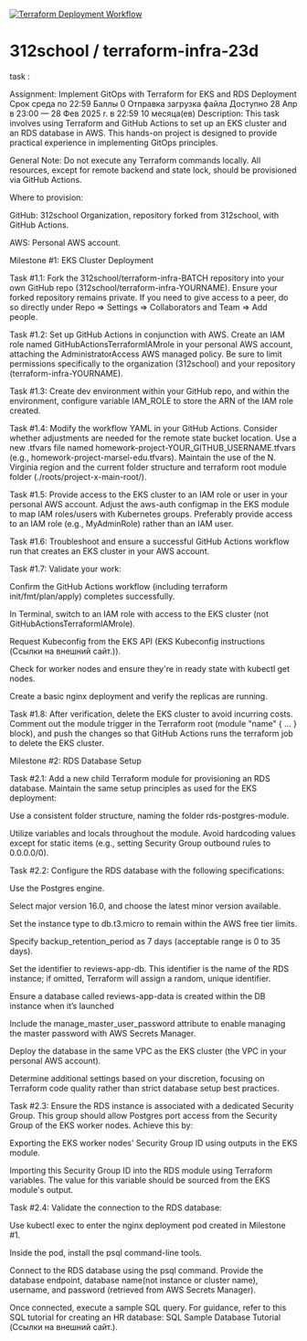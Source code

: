 [![Terraform Deployment Workflow](https://github.com/312school/terraform-infra-23d-vss/actions/workflows/terraform-deploy.yaml/badge.svg)](https://github.com/312school/terraform-infra-23d-vss/actions/workflows/terraform-deploy.yaml)
# 312school / terraform-infra-23d


task : 

Assignment: Implement GitOps with Terraform for EKS and RDS Deployment
Срок среда по 22:59 Баллы 0 Отправка загрузка файла Доступно 28 Апр в 23:00 — 28 Фев 2025 r. в 22:59 10 месяца(ев)
Description: This task involves using Terraform and GitHub Actions to set up an EKS cluster and an RDS database in AWS. This hands-on project is designed to provide practical experience in implementing GitOps principles.

General Note: Do not execute any Terraform commands locally. All resources, except for remote backend and state lock, should be provisioned via GitHub Actions.

Where to provision:

GitHub: 312school Organization, repository forked from 312school, with GitHub Actions.

AWS: Personal AWS account.

Milestone #1: EKS Cluster Deployment

Task #1.1: Fork the 312school/terraform-infra-BATCH repository into your own GitHub repo (312school/terraform-infra-YOURNAME). Ensure your forked repository remains private. If you need to give access to a peer, do so directly under Repo => Settings => Collaborators and Team => Add people.

Task #1.2: Set up GitHub Actions in conjunction with AWS. Create an IAM role named GitHubActionsTerraformIAMrole in your personal AWS account, attaching the AdministratorAccess AWS managed policy. Be sure to limit permissions specifically to the organization (312school) and your repository (terraform-infra-YOURNAME).

Task #1.3: Create dev environment within your GitHub repo, and within the environment, configure variable IAM_ROLE to store the ARN of the IAM role created.

Task #1.4: Modify the workflow YAML in your GitHub Actions. Consider whether adjustments are needed for the remote state bucket location. Use a new .tfvars file named homework-project-YOUR_GITHUB_USERNAME.tfvars (e.g., homework-project-marsel-edu.tfvars). Maintain the use of the N. Virginia region and the current folder structure and terraform root module folder (./roots/project-x-main-root/).

Task #1.5: Provide access to the EKS cluster to an IAM role or user in your personal AWS account. Adjust the aws-auth configmap in the EKS module to map IAM roles/users with Kubernetes groups. Preferably provide access to an IAM role (e.g., MyAdminRole) rather than an IAM user.

Task #1.6: Troubleshoot and ensure a successful GitHub Actions workflow run that creates an EKS cluster in your AWS account.

Task #1.7: Validate your work:

Confirm the GitHub Actions workflow (including terraform init/fmt/plan/apply) completes successfully.

In Terminal, switch to an IAM role with access to the EKS cluster (not GitHubActionsTerraformIAMrole).

Request Kubeconfig from the EKS API (EKS Kubeconfig instructions (Ссылки на внешний сайт.)).

Check for worker nodes and ensure they're in ready state with kubectl get nodes.

Create a basic nginx deployment and verify the replicas are running.

Task #1.8: After verification, delete the EKS cluster to avoid incurring costs. Comment out the module trigger in the Terraform root (module "name" { ... } block), and push the changes so that GitHub Actions runs the terraform job to delete the EKS cluster.

Milestone #2: RDS Database Setup

Task #2.1: Add a new child Terraform module for provisioning an RDS database. Maintain the same setup principles as used for the EKS deployment:

Use a consistent folder structure, naming the folder rds-postgres-module.

Utilize variables and locals throughout the module. Avoid hardcoding values except for static items (e.g., setting Security Group outbound rules to 0.0.0.0/0).

Task #2.2: Configure the RDS database with the following specifications:

Use the Postgres engine.

Select major version 16.0, and choose the latest minor version available.

Set the instance type to db.t3.micro to remain within the AWS free tier limits.

Specify backup_retention_period as 7 days (acceptable range is 0 to 35 days).

Set the identifier to reviews-app-db. This identifier is the name of the RDS instance; if omitted, Terraform will assign a random, unique identifier.

Ensure a database called reviews-app-data is created within the DB instance when it’s launched

Include the manage_master_user_password attribute to enable managing the master password with AWS Secrets Manager.

Deploy the database in the same VPC as the EKS cluster (the VPC in your personal AWS account).

Determine additional settings based on your discretion, focusing on Terraform code quality rather than strict database setup best practices.

Task #2.3: Ensure the RDS instance is associated with a dedicated Security Group. This group should allow Postgres port access from the Security Group of the EKS worker nodes. Achieve this by:

Exporting the EKS worker nodes' Security Group ID using outputs in the EKS module.

Importing this Security Group ID into the RDS module using Terraform variables. The value for this variable should be sourced from the EKS module's output.

Task #2.4: Validate the connection to the RDS database:

Use kubectl exec to enter the nginx deployment pod created in Milestone #1.

Inside the pod, install the psql command-line tools.

Connect to the RDS database using the psql command. Provide the database endpoint, database name(not instance or cluster name), username, and password (retrieved from AWS Secrets Manager).

Once connected, execute a sample SQL query. For guidance, refer to this SQL tutorial for creating an HR database: SQL Sample Database Tutorial (Ссылки на внешний сайт.).
